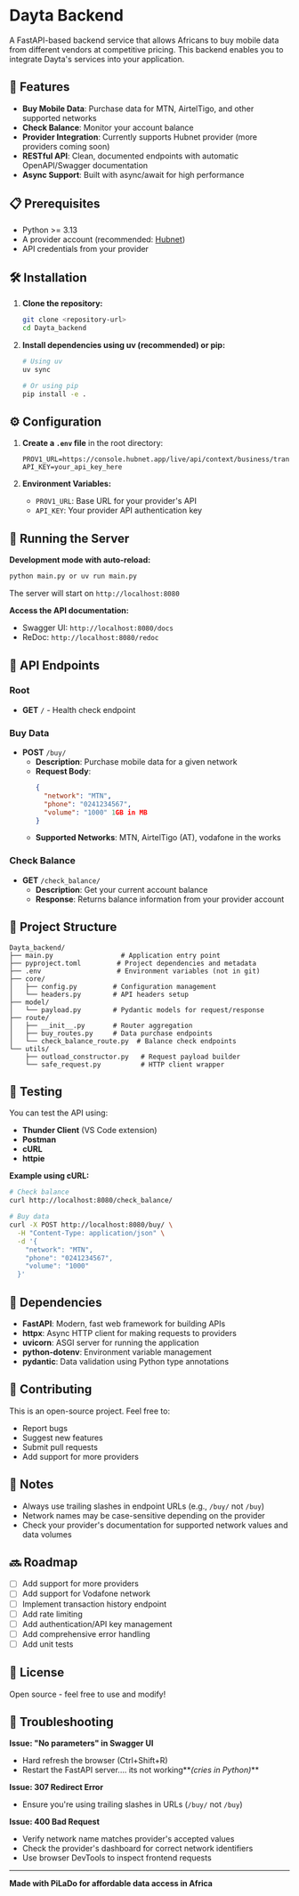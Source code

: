 # Dayta Backend

A FastAPI-based backend service that allows Africans to buy mobile data from different vendors at competitive pricing. This backend enables you to integrate Dayta's services into your application.

## 🚀 Features

- **Buy Mobile Data**: Purchase data for MTN, AirtelTigo, and other supported networks
- **Check Balance**: Monitor your account balance
- **Provider Integration**: Currently supports Hubnet provider (more providers coming soon)
- **RESTful API**: Clean, documented endpoints with automatic OpenAPI/Swagger documentation
- **Async Support**: Built with async/await for high performance

## 📋 Prerequisites

- Python >= 3.13
- A provider account (recommended: [Hubnet](https://console.hubnet.app))
- API credentials from your provider

## 🛠️ Installation

1. **Clone the repository:**

   ```bash
   git clone <repository-url>
   cd Dayta_backend
   ```

2. **Install dependencies using uv (recommended) or pip:**

   ```bash
   # Using uv
   uv sync

   # Or using pip
   pip install -e .
   ```

## ⚙️ Configuration

1. **Create a `.env` file** in the root directory:

   ```env
   PROV1_URL=https://console.hubnet.app/live/api/context/business/transaction
   API_KEY=your_api_key_here
   ```

2. **Environment Variables:**
   - `PROV1_URL`: Base URL for your provider's API
   - `API_KEY`: Your provider API authentication key

## 🚦 Running the Server

**Development mode with auto-reload:**

```bash
python main.py or uv run main.py
```

The server will start on `http://localhost:8080`

**Access the API documentation:**

- Swagger UI: `http://localhost:8080/docs`
- ReDoc: `http://localhost:8080/redoc`

## 📡 API Endpoints

### Root

- **GET** `/` - Health check endpoint

### Buy Data

- **POST** `/buy/`
  - **Description**: Purchase mobile data for a given network
  - **Request Body**:
    ```json
    {
      "network": "MTN",
      "phone": "0241234567",
      "volume": "1000" 1GB in MB
    }
    ```
  - **Supported Networks**: MTN, AirtelTigo (AT), vodafone in the works

### Check Balance

- **GET** `/check_balance/`
  - **Description**: Get your current account balance
  - **Response**: Returns balance information from your provider account

## 📁 Project Structure

```
Dayta_backend/
├── main.py                 # Application entry point
├── pyproject.toml         # Project dependencies and metadata
├── .env                   # Environment variables (not in git)
├── core/
│   ├── config.py         # Configuration management
│   └── headers.py        # API headers setup
├── model/
│   └── payload.py        # Pydantic models for request/response
├── route/
│   ├── __init__.py       # Router aggregation
│   ├── buy_routes.py     # Data purchase endpoints
│   └── check_balance_route.py  # Balance check endpoints
└── utils/
    ├── outload_constructor.py   # Request payload builder
    └── safe_request.py          # HTTP client wrapper
```

## 🧪 Testing

You can test the API using:

- **Thunder Client** (VS Code extension)
- **Postman**
- **cURL**
- **httpie**

**Example using cURL:**

```bash
# Check balance
curl http://localhost:8080/check_balance/

# Buy data
curl -X POST http://localhost:8080/buy/ \
  -H "Content-Type: application/json" \
  -d '{
    "network": "MTN",
    "phone": "0241234567",
    "volume": "1000"
  }'
```

## 🔧 Dependencies

- **FastAPI**: Modern, fast web framework for building APIs
- **httpx**: Async HTTP client for making requests to providers
- **uvicorn**: ASGI server for running the application
- **python-dotenv**: Environment variable management
- **pydantic**: Data validation using Python type annotations

## 🤝 Contributing

This is an open-source project. Feel free to:

- Report bugs
- Suggest new features
- Submit pull requests
- Add support for more providers

## 📝 Notes

- Always use trailing slashes in endpoint URLs (e.g., `/buy/` not `/buy`)
- Network names may be case-sensitive depending on the provider
- Check your provider's documentation for supported network values and data volumes

## 🔜 Roadmap

- [ ] Add support for more providers
- [ ] Add support for Vodafone network
- [ ] Implement transaction history endpoint
- [ ] Add rate limiting
- [ ] Add authentication/API key management
- [ ] Add comprehensive error handling
- [ ] Add unit tests

## 📄 License

Open source - feel free to use and modify!

## 🐛 Troubleshooting

**Issue: "No parameters" in Swagger UI**

- Hard refresh the browser (Ctrl+Shift+R)
- Restart the FastAPI server.... its not working**_(cries in Python)_**

**Issue: 307 Redirect Error**

- Ensure you're using trailing slashes in URLs (`/buy/` not `/buy`)

**Issue: 400 Bad Request**

- Verify network name matches provider's accepted values
- Check the provider's dashboard for correct network identifiers
- Use browser DevTools to inspect frontend requests

---

**Made with PiLaDo for affordable data access in Africa**
